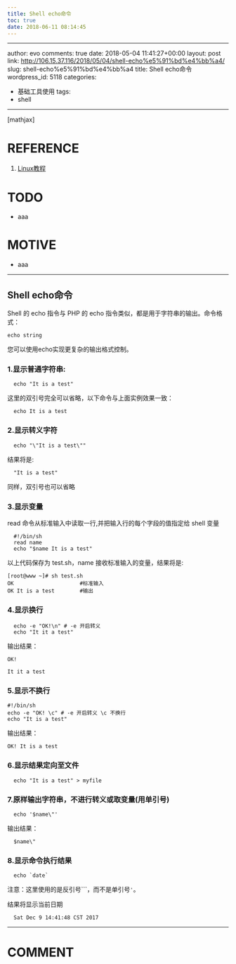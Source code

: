 ```yaml
---
title: Shell echo命令
toc: true
date: 2018-06-11 08:14:45
---
```

---
author: evo
comments: true
date: 2018-05-04 11:41:27+00:00
layout: post
link: http://106.15.37.116/2018/05/04/shell-echo%e5%91%bd%e4%bb%a4/
slug: shell-echo%e5%91%bd%e4%bb%a4
title: Shell echo命令
wordpress_id: 5118
categories:
- 基础工具使用
tags:
- shell
---

<!-- more -->

[mathjax]


# REFERENCE





 	
  1. [Linux教程](https://www.w3cschool.cn/linux/)




# TODO





 	
  * aaa




# MOTIVE





 	
  * aaa





* * *





## Shell echo命令


Shell 的 echo 指令与 PHP 的 echo 指令类似，都是用于字符串的输出。命令格式：

    
    echo string
    


您可以使用echo实现更复杂的输出格式控制。


### 1.显示普通字符串:



    
      echo "It is a test"
    


这里的双引号完全可以省略，以下命令与上面实例效果一致：

    
      echo It is a test
    




### 2.显示转义字符



    
      echo "\"It is a test\""
    


结果将是:

    
      "It is a test"
    


同样，双引号也可以省略


### 3.显示变量


read 命令从标准输入中读取一行,并把输入行的每个字段的值指定给 shell 变量

    
      #!/bin/sh
      read name 
      echo "$name It is a test"
    


以上代码保存为 test.sh，name 接收标准输入的变量，结果将是:

    
    [root@www ~]# sh test.sh
    OK                     #标准输入
    OK It is a test        #输出
    




### 4.显示换行



    
      echo -e "OK!\n" # -e 开启转义
      echo "It it a test"
    


输出结果：

    
    OK!
    
    It it a test
    




### 5.显示不换行



    
    #!/bin/sh
    echo -e "OK! \c" # -e 开启转义 \c 不换行
    echo "It is a test"
    


输出结果：

    
    OK! It is a test
    




### 6.显示结果定向至文件



    
      echo "It is a test" > myfile




### 7.原样输出字符串，不进行转义或取变量(用单引号)



    
      echo '$name\"'


输出结果：

    
      $name\"
    




### 8.显示命令执行结果



    
      echo `date`


注意：这里使用的是反引号```，而不是单引号`'`。

结果将显示当前日期

    
      Sat Dec 9 14:41:48 CST 2017
























* * *





# COMMENT



